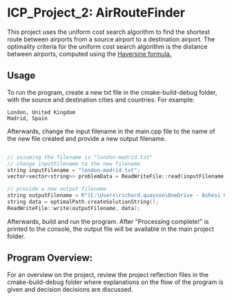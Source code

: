 # ICP_Project_2: AirRouteFinder
This project uses the uniform cost search algorithm to find the shortest route between 
airports from a source airport to a destination airport. The optimality criteria for the
uniform cost search algorithm is the distance between airports, computed using the [Haversine
formula.](https://en.wikipedia.org/wiki/Haversine_formula)

## Usage
To run the program, create a new txt file in the cmake-build-debug folder, with the source and
destination cities and countries. For example:
```
London, United Kingdom
Madrid, Spain
```

Afterwards, change the input filename in the main.cpp file to the name of the new file created
and provide a new output filename.
```C++

// assuming the filename is "london-madrid.txt"
// change inputFilename to the new filename
string inputFilename = "london-madrid.txt";
vector<vector<string>> problemData = ReadWriteFile::read(inputFilename);

// provide a new output filename
string outputFilename = R"(C:\Users\richard.quayson\OneDrive - Ashesi University\Desktop\ICP_Individual_Project_C++\london-madrid-output.txt)";
string data = optimalPath.createSolutionString();
ReadWriteFile::write(outputFilename, data);
```

Afterwards, build and run the program. After "Processing complete!" is printed to the console,
the output file will be available in the main project folder.

## Program Overview:
For an overview on the project, review the project reflection files in the cmake-build-debug folder
where explanations on the flow of the program is given and decision decisions are discussed. 
